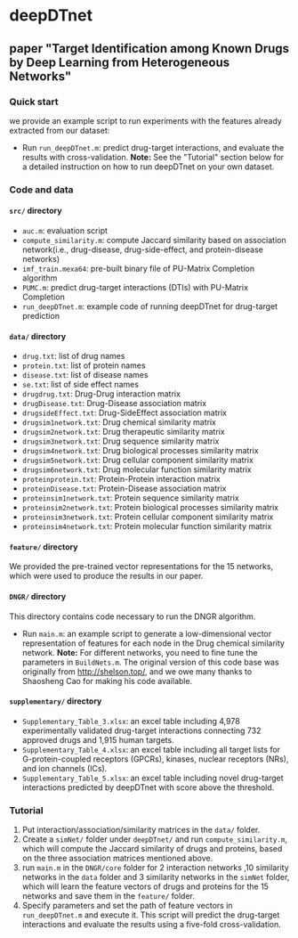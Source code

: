 # deepDTnet
## paper "Target Identification among Known Drugs by Deep Learning from Heterogeneous Networks"


### Quick start
we provide an example script to run experiments with the features already extracted from our dataset:
- Run `run_deepDTnet.m`: predict drug-target interactions, and evaluate the results with cross-validation.
**Note:** See the "Tutorial" section below for a detailed instruction on how to run deepDTnet on your own dataset.


### Code and data
#### `src/` directory
- `auc.m`: evaluation script
- `compute_similarity.m`: compute Jaccard similarity based on association network(i.e., drug-disease, drug-side-effect, and protein-disease networks)
- `imf_train.mexa64`: pre-built binary file of PU-Matrix Completion algorithm 
- `PUMC.m`: predict drug-target interactions (DTIs) with PU-Matrix Completion
- `run_deepDTnet.m`: example code of running deepDTnet for drug-target prediction

#### `data/` directory
- `drug.txt`: list of drug names
- `protein.txt`: list of protein names
- `disease.txt`: list of disease names
- `se.txt`: list of side effect names
- `drugdrug.txt`: Drug-Drug interaction matrix
- `drugDisease.txt`: Drug-Disease association matrix
- `drugsideEffect.txt`: Drug-SideEffect association matrix
- `drugsim1network.txt`: Drug chemical similarity matrix
- `drugsim2network.txt`: Drug therapeutic similarity matrix
- `drugsim3network.txt`: Drug sequence similarity matrix
- `drugsim4network.txt`: Drug biological processes similarity matrix
- `drugsim5network.txt`: Drug cellular component similarity matrix
- `drugsim6network.txt`: Drug molecular function similarity matrix
- `proteinprotein.txt`: Protein-Protein interaction matrix
- `proteinDisease.txt`: Protein-Disease association matrix
- `proteinsim1network.txt`: Protein sequence similarity matrix
- `proteinsim2network.txt`: Protein biological processes similarity matrix
- `proteinsim3network.txt`: Protein cellular component similarity matrix
- `proteinsim4network.txt`: Protein molecular function similarity matrix

#### `feature/` directory
We provided the pre-trained vector representations for the 15 networks, which were used to produce the results in our paper.

#### `DNGR/` directory
This directory contains code necessary to run the DNGR algorithm.
- Run `main.m`: an example script to generate a low-dimensional vector representation of features for each node in the Drug chemical similarity network.
**Note:** For different networks, you need to fine tune the parameters in `BuildNets.m`.
The original version of this code base was originally from http://shelson.top/, and we owe many thanks to Shaosheng Cao for making his code available.

#### `supplementary/` directory
- `Supplementary_Table_3.xlsx`: an excel table including 4,978 experimentally validated drug-target interactions connecting 732 approved drugs and 1,915 human targets.
- `Supplementary_Table_4.xlsx`: an excel table including all target lists for G-protein-coupled receptors (GPCRs), kinases, nuclear receptors (NRs), and ion channels (ICs).
- `Supplementary_Table_5.xlsx`: an excel table including novel drug-target interactions predicted by deepDTnet with score above the threshold.


### Tutorial
1. Put interaction/association/similarity matrices in the `data/` folder.
2. Create a `simNet/` folder under `deepDTnet/` and run `compute_similarity.m`, which will compute the Jaccard similarity of drugs and proteins, based on the three association matrices mentioned above.
3. run `main.m` in the `DNGR/core` folder for 2 interaction networks ,10 similarity networks in the `data` folder and 3 similarity networks in the `simNet` folder, which will learn the feature vectors of drugs and proteins for the 15 networks and save them in the `feature/` folder.
4. Specify parameters and set the path of feature vectors in `run_deepDTnet.m` and execute it. This script will predict the drug-target interactions and evaluate the results using a five-fold cross-validation.
